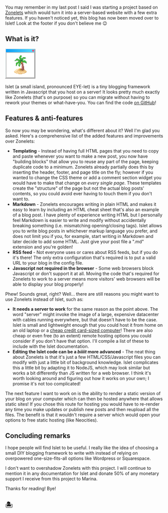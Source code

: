 <title>Introducing... Islet!</title>

You may remember in my last post I said I was starting a project based on [Zonelets](https://zonelets.net) which would turn it into a server-based website with a few extra features. If you haven't noticed yet, this blog has now been moved over to Islet! Look at the footer if you don't believe me 😉

## What is it?

<img src="/img/islet-logo-96.png" alt="islet logo" class="right" height="96">

Islet (a small island, pronounced EYE-let) is a tiny blogging framework written in Javascript that you host on a server! It looks pretty much exactly like Zonelets (that's on purpose) so you can migrate without having to rework your themes or what-have-you. You can find the code [on GitHub](https://github.com/katacarbix/islet)!

## Features & anti-features

So now you may be wondering, what's different about it? Well I'm glad you asked. Here's a comprehensive list of the added features and improvements over Zonelets:

- **Templating** - Instead of having full HTML pages that you need to copy and paste whenever you want to make a new post, you now have "building blocks" that allow you to reuse any part of the page, keeping duplicate code to a minimum. Zonelets already partially does this by inserting the header, footer, and page title on the fly; however if you wanted to change the CSS theme or add a comment section widget you would have to make that change on *every single page*. These templates create the "structure" of the page but not the actual blog posts' contents, so you could avoid ever having to touch them if you don't want to.
- **Markdown** - Zonelets encourages writing in plain HTML and makes it easy to learn by including an HTML cheat sheet that's also an example of a blog post. I have plenty of experience writing HTML but I personally feel Markdown is easier to write and modify without accidentally breaking something (i.e. mismatching opening/closing tags). Islet allows you to write blog posts in whichever markup language you prefer, and does not limit you if you, for example, start writing in Markdown and later decide to add some HTML. Just give your post file a ".md" extension and you're golden!
- **RSS feed** - Not everyone uses or cares about RSS feeds, but if you do it's there! The only extra configuration that's required is to put a valid URL to your blog in the config file. 
- **Javascript not required in the browser** - Some web browsers block Javascript or don't support it at all. Moving the code that's required for Zonelets to work to a server means more visitors' web browsers will be able to display your blog properly!

Phew! Sounds great, right? Well... there are still reasons you might want to use Zonelets instead of Islet, such as:

- **It needs a server to work** for the same reason as the point above. The word "server" might invoke the image of a large, expensive datacenter with cables running everywhere, but that doesn't have to be the case. Islet is small and lightweight enough that you could host it from home on an old laptop or a [cheap credit card-sized computer](https://www.raspberrypi.com/)! There are also cheap or even free (to an extent) remote hosting options you could consider if you don't have that option. I'll compile a list of these to include with the Islet documentation.
- **Editing the Islet code can be a *biiiit* more advanced** - The neat thing about Zonelets is that it's just a few HTML/CSS/Javascript files you can modify with just a little bit of background knowledge. Islet complicates this a little bit by adapting it to NodeJS, which may look similar but works a bit differently than JS written for a web browser. I think it's worth looking around and figuring out how it works on your own; I promise it's not too complicated!

The next feature I want to work on is the ability to render a static version of your blog on your computer which can then be hosted anywhere that allows static sites! If you chose this route for hosting you would have to re-render any time you make updates or publish new posts and then reupload all the files. The benefit is that it wouldn't require a server which would open your options to free static hosting (like Neocities).

## Concluding remarks

I hope people will find Islet to be useful. I really like the idea of choosing a small DIY blogging framework to write with instead of relying on overpowered one-size-fits-all options like Wordpress or Squarespace.

I don't want to overshadow Zonelets with this project. I will continue to mention it in any documentation for Islet and donate 50% of any monetary support I receive from this project to Marina.

Thanks for reading! Bye!

## 🏝️
